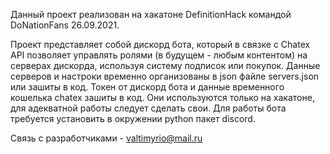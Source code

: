 Данный проект реализован на хакатоне DefinitionHack командой DoNationFans 26.09.2021.

Проект представляет собой дискорд бота, который в связке с Chatex API позволяет управлять ролями (в будущем - любым контентом) на серверах дискорда, используя систему подписок или покупок.
Данные серверов и настроки временно организованы в json файле servers.json или зашиты в код.
Токен от дискорд бота и данные временного кошелька chatex зашиты в код. Они используются только на хакатоне, для адекватной работы следует сделать свои.
Для работы бота требуется установить в окружении python пакет discord. 

Связь с разработчиками - valtimyrio@mail.ru